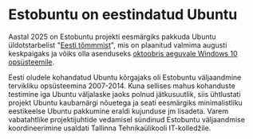 # Estobuntu on eestindatud Ubuntu

Aastal 2025 on Estobuntu projekti eesmärgiks pakkuda Ubuntu üldotstarbelist "[Eesti tõmmmist](https://github.com/estobuntu/ubuntu-estonian-remix/tree/master?tab=readme-ov-file#ubuntu-eesti-t%C3%B5mmis-tuntud-ka-kui-estobuntu)", mis on plaanitud valmima augusti keskpaigaks ja võiks olla asenduseks [oktoobris aeguvale Windows 10 opsüsteemile](https://www.err.ee/1609615439/windows-10-uuenduste-loppemise-jarel-vajab-osa-arvuteid-valjavahetamist).

Eesti oludele kohandatud Ubuntu kõrgajaks oli Estobuntu väljaandmine tervikliku opsüsteemina 2007-2014. Kuna sellises mahus kohanduste testimine iga Ubuntu väljalaske jaoks polnud jätkusuutlik, siis ühtlustati projekt Ubuntu kaubamärgi nõuetega ja seati eesmärgiks minimalistliku eestikeelse Ubuntu pakkumine eraldi kujunduse jm lisadeta. Varem vabatahtlike projektijuhtide vedamisel sündinud Estobuntu väljaandmise koordineerimine usaldati Tallinna Tehnikaülikooli IT-kolledžile.
